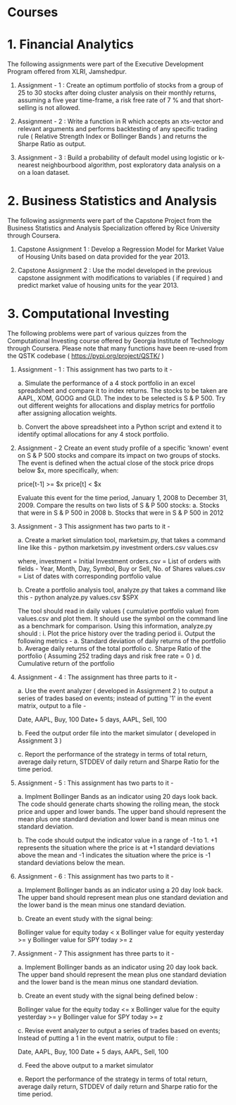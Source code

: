 # Courses

# 1. Financial Analytics 
The following assignments were part of the Executive Development Program offered from XLRI, Jamshedpur.
   
1. Assignment - 1 : Create an optimum portfolio of stocks from a group of 25 to 30 stocks after doing cluster analysis on their monthly returns, 
   assuming a five year time-frame, a risk free rate of 7 % and that short-selling is not allowed. 

2. Assignment - 2 : Write a function in R which accepts an xts-vector and relevant arguments and performs backtesting of any specific trading rule 
   ( Relative Strength Index or Bollinger Bands ) and returns the Sharpe Ratio as output. 

3. Assignment - 3 : Build a probability of default model using logistic or k-nearest neighbourbood algorithm, post exploratory data analysis on a 
   on a loan dataset. 

# 2. Business Statistics and Analysis 
The following assignments were part of the Capstone Project from the Business Statistics and Analysis Specialization 
offered by Rice University through Coursera. 

1. Capstone Assignment 1 : Develop a Regression Model for Market Value of Housing Units based on data provided for the year 2013. 

2. Capstone Assignment 2 : Use the model developed in the previous capstone assignment with modifications to variables ( if required ) and predict
   market value of housing units for the year 2013. 

# 3. Computational Investing 
The following problems were part of various quizzes from the Computational Investing course offered 
by Georgia Institute of Technology through Coursera. Please note that many functions have been re-used 
from the QSTK codebase ( https://pypi.org/project/QSTK/ )

1. Assignment - 1 : 
   This assignment has two parts to it - 

   a. Simulate the performance of a 4 stock portfolio in an excel spreadsheet and compare it to index returns. The stocks 
      to be taken are AAPL, XOM, GOOG and GLD. The index to be selected is S & P 500. Try out different weights for allocations and 
      display metrics for portfolio after assigning allocation weights. 

   b. Convert the above spreadsheet into a Python script and extend it to identify optimal allocations for any 4 stock portfolio. 

2. Assignment - 2
   Create an event study profile of a specific 'known' event on S & P 500 stocks and compare its impact on two groups of stocks. The 
   event is defined when the actual close of the stock price drops below $x, more specifically, when:
   
   price[t-1] >= $x
   price[t] < $x

   Evaluate this event for the time period, January 1, 2008 to December 31, 2009. Compare the results on two lists of S & P 500 stocks:
   a. Stocks that were in S & P 500 in 2008
   b. Stocks that were in S & P 500 in 2012

3. Assignment - 3 
   This assignment has two parts to it - 

   a. Create a market simulation tool, marketsim.py, that takes a command line like this - 
      python marketsim.py investment orders.csv values.csv
 
      where, 
      investment = Initial Investment
      orders.csv = List of orders with fields - Year, Month, Day, Symbol, Buy or Sell, No. of Shares
      values.csv = List of dates with corresponding portfolio value

   b. Create a portfolio analysis tool, analyze.py that takes a command like this - 
      python analyze.py values.csv $SPX

      The tool should read in daily values ( cumulative portfolio value) from values.csv and plot them. It should use the symbol on 
      the command line as a benchmark for comparison. Using this information, analyze.py should :
      i. Plot the price history over the trading period 
      ii. Output the following metrics - 
          a. Standard deviation of daily returns of the portfolio 
          b. Average daily returns of the total portfolio
          c. Sharpe Ratio of the portfolio ( Assuming 252 trading days and risk free rate = 0 )
          d. Cumulative return of the portfolio 
      
4. Assignment - 4 :
   The assignment has three parts to it -  

   a. Use the event analyzer ( developed in Assignment 2 ) to output a series of trades based on events; instead 
      of putting '1' in the event matrix, output to a file - 
      
      Date, AAPL, Buy, 100
      Date+ 5 days, AAPL, Sell, 100

   b. Feed the output order file into the market simulator ( developed in Assignment 3 )

   c. Report the performance of the strategy in terms of total return, average daily return, STDDEV of daily return and 
      Sharpe Ratio for the time period. 

5. Assignment - 5 :
   This assignment has two parts to it - 

   a. Implment Bollinger Bands as an indicator using 20 days look back. The code should generate charts showing the rolling mean, the stock 
      price and upper and lower bands. The upper band should represent the mean plus one standard deviation and lower band is mean minus 
      one standard deviation. 

   b. The code should output the indicator value in a range of -1 to 1. +1 represents the situation where the price is at +1 standard deviations
      above the mean and -1 indicates the situation where the price is -1 standard deviations below the mean. 

6. Assignment - 6 :
   This assignment has two parts to it - 
   
   a. Implement Bollinger bands as an indicator using a 20 day look back. The upper band should represent mean plus one standard deviation and 
      the lower band is the mean minus one standard deviation. 

   b. Create an event study with the signal being:

      Bollinger value for equity today < x
      Bollinger value for equity yesterday >= y
      Bollinger value for SPY today >= z

7. Assignment - 7
   This assignment has three parts to it - 

   a. Implement Bollinger bands as an indicator using 20 day look back. The upper band should represent the mean plus one standard deviation and the
      lower band is the mean minus one standard deviation. 

   b. Create an event study with the signal being defined below :
     
      Bollinger value for the equity today <= x
      Bollinger value for the equity yesterday >= y 
      Bollinger value for SPY today >= z 

   c. Revise event analyzer to output a series of trades based on events; Instead of putting a 1 in the event matrix, output to file :

      Date, AAPL, Buy, 100 
      Date + 5 days, AAPL, Sell, 100

   d. Feed the above output to a market simulator 

   e. Report the performance of the strategy in terms of total return, average daily return, STDDEV of daily return and Sharpe ratio for 
      the time period. 
   